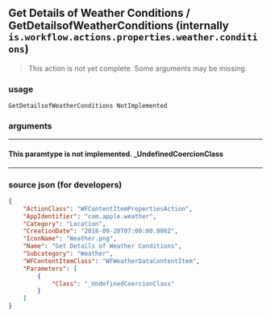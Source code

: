 
## Get Details of Weather Conditions / GetDetailsofWeatherConditions (internally `is.workflow.actions.properties.weather.conditions`)

> This action is not yet complete. Some arguments may be missing.



### usage
```
GetDetailsofWeatherConditions NotImplemented
```

### arguments

---

#### This paramtype is not implemented. _UndefinedCoercionClass

---

### source json (for developers)

```json
{
	"ActionClass": "WFContentItemPropertiesAction",
	"AppIdentifier": "com.apple.weather",
	"Category": "Location",
	"CreationDate": "2018-09-20T07:00:00.000Z",
	"IconName": "Weather.png",
	"Name": "Get Details of Weather Conditions",
	"Subcategory": "Weather",
	"WFContentItemClass": "WFWeatherDataContentItem",
	"Parameters": [
		{
			"Class": "_UndefinedCoercionClass"
		}
	]
}
```
